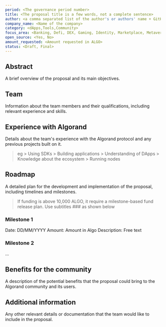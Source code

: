 ```yaml
---
period: <The governance period number>
title: <The proposal title is a few words, not a complete sentence>
author: <a comma separated list of the author's or authors' name + GitHub username (in parenthesis), or name and email (in angle brackets).  Example, FirstName LastName (@GitHubUsername), FirstName LastName <foo@bar.com>, FirstName (@GitHubUsername) and GitHubUsername (@GitHubUsername)>
company_name: <Name of the company>
category: <dApps,Tools,Community>
focus_area: <Banking, Defi, DEX, Gaming, Identity, Marketplace, Metaverse, NFT, Oracle, Storage, User Onboarding, IDE, Teal, Deployment, Libraries, Monitoring, Node, Education>
open_source: <Yes, No>
amount_requested: <Amount requested in ALGO>
status: <Draft, Final>
---
```


## Abstract
A brief overview of the proposal and its main objectives.

## Team
Information about the team members and their qualifications, including relevant experience and skills.

## Experience with Algorand
Details about the team's experience with the Algorand protocol and any previous projects built on it.
> eg
    > Using SDKs 
    > Building applications
    > Understanding of DApps
    > Knowledge about the ecosystem
    > Running nodes

## Roadmap
A detailed plan for the development and implementation of the proposal, including timelines and milestones.
> If funding is above 10,000 ALGO, it require a milestone-based fund release plan. Use subtitles ### as shown below 

### Milestone 1
Date: DD/MM/YYYY
Amount: Amount in Algo
Description: Free text

### Milestone 2 
...


## Benefits for the community
A description of the potential benefits that the proposal could bring to the Algorand community and its users.

## Additional information
Any other relevant details or documentation that the team would like to include in the proposal.